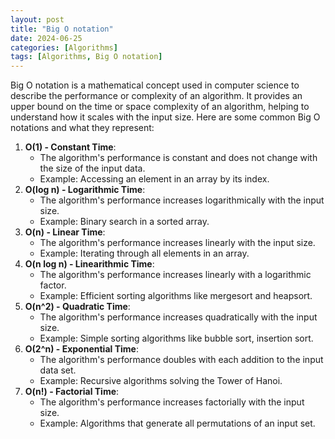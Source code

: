 ```yaml
---
layout: post
title: "Big O notation"
date: 2024-06-25
categories: [Algorithms]
tags: [Algorithms, Big O notation]
---
```


Big O notation is a mathematical concept used in computer science to describe the performance or complexity of an algorithm. It provides an upper bound on the time or space complexity of an algorithm, helping to understand how it scales with the input size. Here are some common Big O notations and what they represent:

1. **O(1) - Constant Time**:
    - The algorithm's performance is constant and does not change with the size of the input data.
    - Example: Accessing an element in an array by its index.
2. **O(log n) - Logarithmic Time**:
    - The algorithm's performance increases logarithmically with the input size.
    - Example: Binary search in a sorted array.
3. **O(n) - Linear Time**:
    - The algorithm's performance increases linearly with the input size.
    - Example: Iterating through all elements in an array.
4. **O(n log n) - Linearithmic Time**:
    - The algorithm's performance increases linearly with a logarithmic factor.
    - Example: Efficient sorting algorithms like mergesort and heapsort.
5. **O(n^2) - Quadratic Time**:
    - The algorithm's performance increases quadratically with the input size.
    - Example: Simple sorting algorithms like bubble sort, insertion sort.
6. **O(2^n) - Exponential Time**:
    - The algorithm's performance doubles with each addition to the input data set.
    - Example: Recursive algorithms solving the Tower of Hanoi.
7. **O(n!) - Factorial Time**:
    - The algorithm's performance increases factorially with the input size.
    - Example: Algorithms that generate all permutations of an input set.